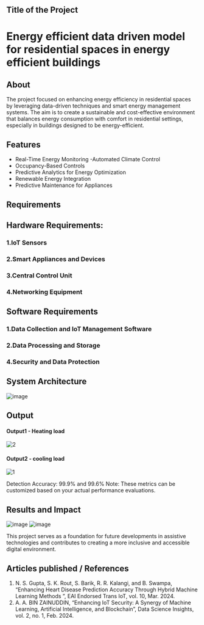 ## Title of the Project
 # Energy efficient data driven model for residential spaces in energy efficient buildings


## About
<!--Detailed Description about the project-->
The project focused on enhancing energy efficiency in residential spaces by leveraging data-driven techniques and smart energy management systems. The aim is to create a sustainable and cost-effective environment that balances energy consumption with comfort in residential settings, especially in buildings designed to be energy-efficient.

## Features
<!--List the features of the project as shown below-->
- Real-Time Energy Monitoring
-Automated Climate Control
- Occupancy-Based Controls
- Predictive Analytics for Energy Optimization
- Renewable Energy Integration
- Predictive Maintenance for Appliances

## Requirements
<!--List the requirements of the project as shown below-->
## Hardware Requirements:
### 1.IoT Sensors
### 2.Smart Appliances and Devices
### 3.Central Control Unit 
### 4.Networking Equipment

## Software Requirements
### 1.Data Collection and IoT Management Software
### 2.Data Processing and Storage
### 4.Security and Data Protection
## System Architecture
<!--Embed the system architecture diagram as shown below-->

![image](https://github.com/user-attachments/assets/7fd36c1a-655d-4db1-8d1d-87b1daa0ca85)


## Output

<!--Embed the Output picture at respective places as shown below as shown below-->
#### Output1 - Heating load
![2](https://github.com/user-attachments/assets/a7ba23a5-7b27-496c-9224-85e66799a3c7)



#### Output2 - cooling load
![1](https://github.com/user-attachments/assets/548f6f60-7ef0-44e8-a8d5-7b98a2654602)


Detection Accuracy:  99.9% and 99.6%
Note: These metrics can be customized based on your actual performance evaluations.


## Results and Impact
<!--Give the results and impact as shown below-->
![image](https://github.com/user-attachments/assets/61c95fe6-e081-4336-86e5-e75dbd120089)
![image](https://github.com/user-attachments/assets/7e126b1d-9b4e-4d7c-ae90-5759facb929c)



This project serves as a foundation for future developments in assistive technologies and contributes to creating a more inclusive and accessible digital environment.

## Articles published / References
1. N. S. Gupta, S. K. Rout, S. Barik, R. R. Kalangi, and B. Swampa, “Enhancing Heart Disease Prediction Accuracy Through Hybrid Machine Learning Methods ”, EAI Endorsed Trans IoT, vol. 10, Mar. 2024.
2. A. A. BIN ZAINUDDIN, “Enhancing IoT Security: A Synergy of Machine Learning, Artificial Intelligence, and Blockchain”, Data Science Insights, vol. 2, no. 1, Feb. 2024.




